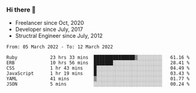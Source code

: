 ### Hi there 👋

- Freelancer since Oct, 2020
- Developer since July, 2017
- Structral Engineer since July, 2012

<!--START_SECTION:waka-->

```text
From: 05 March 2022 - To: 12 March 2022

Ruby            23 hrs 33 mins  ███████████████▒░░░░░░░░░   61.16 %
ERB             10 hrs 56 mins  ███████░░░░░░░░░░░░░░░░░░   28.41 %
CSS             1 hr 43 mins    █░░░░░░░░░░░░░░░░░░░░░░░░   04.49 %
JavaScript      1 hr 19 mins    █░░░░░░░░░░░░░░░░░░░░░░░░   03.43 %
YAML            41 mins         ▒░░░░░░░░░░░░░░░░░░░░░░░░   01.77 %
JSON            5 mins          ░░░░░░░░░░░░░░░░░░░░░░░░░   00.24 %
```

<!--END_SECTION:waka-->
